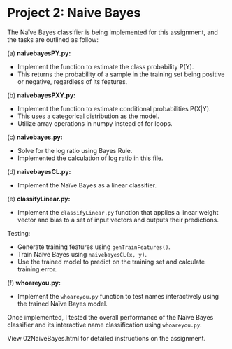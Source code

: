 # Project 2: Naive Bayes

The Naïve Bayes classifier is being implemented for this assignment, and the tasks are outlined as follow:

(a) **naivebayesPY.py:**
   - Implement the function to estimate the class probability P(Y).
   - This returns the probability of a sample in the training set being positive or negative, regardless of its features.

(b) **naivebayesPXY.py:**
   - Implement the function to estimate conditional probabilities P(X|Y).
   - This uses a categorical distribution as the model.
   - Utilize array operations in numpy instead of for loops.

(c) **naivebayes.py:**
   - Solve for the log ratio using Bayes Rule.
   - Implemented the calculation of log ratio in this file.

(d) **naivebayesCL.py:**
   - Implement the Naïve Bayes as a linear classifier.

(e) **classifyLinear.py:**
   - Implement the `classifyLinear.py` function that applies a linear weight vector and bias to a set of input vectors and outputs their predictions.

Testing:
- Generate training features using `genTrainFeatures()`.
- Train Naïve Bayes using `naivebayesCL(x, y)`.
- Use the trained model to predict on the training set and calculate training error.

(f) **whoareyou.py:**
   - Implement the `whoareyou.py` function to test names interactively using the trained Naïve Bayes model.

Once implemented, I tested the overall performance of the Naïve Bayes classifier and its interactive name classification using `whoareyou.py`.


View 02NaiveBayes.html for detailed instructions on the assignment.
